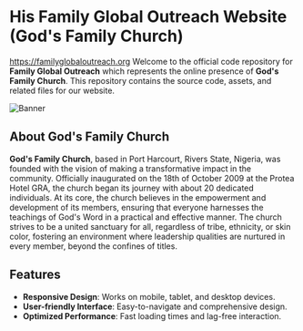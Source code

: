 # His Family Global Outreach Website (God's Family Church)
https://familyglobaloutreach.org
Welcome to the official code repository for **Family Global Outreach** which represents the online presence of **God's Family Church**. This repository contains the source code, assets, and related files for our website.

![Banner](https://github.com/OkeahDavid/HFGO/assets/82973470/65fbc310-f5c8-4cb7-9e3e-362a1fbfa3fc)

## About God's Family Church

**God's Family Church**, based in Port Harcourt, Rivers State, Nigeria, was founded with the vision of making a transformative impact in the community. Officially inaugurated on the 18th of October 2009 at the Protea Hotel GRA, the church began its journey with about 20 dedicated individuals. At its core, the church believes in the empowerment and development of its members, ensuring that everyone harnesses the teachings of God's Word in a practical and effective manner. The church strives to be a united sanctuary for all, regardless of tribe, ethnicity, or skin color, fostering an environment where leadership qualities are nurtured in every member, beyond the confines of titles.

## Features

- **Responsive Design**: Works on mobile, tablet, and desktop devices.
- **User-friendly Interface**: Easy-to-navigate and comprehensive design.
- **Optimized Performance**: Fast loading times and lag-free interaction.

